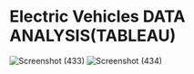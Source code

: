 # Electric Vehicles DATA ANALYSIS(TABLEAU)
![Screenshot (433)](https://github.com/user-attachments/assets/c594f786-3a47-4f29-8fe2-e9a6eeb43aa9)
![Screenshot (434)](https://github.com/user-attachments/assets/87ee4646-cee8-4fef-ba9d-5bc68745ec48)

 
